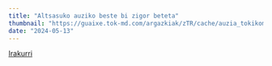 ```yaml
---
title: "Altsasuko auziko beste bi zigor beteta"
thumbnail: "https://guaixe.tok-md.com/argazkiak/zTR/cache/auzia_tokikom_1200x675.jpg"
date: "2024-05-13"
---
```

[Irakurri](https://guaixe.eus/altsasu/1715271765087-altsasuko-auziko-beste-bi-zigor-beteta)
